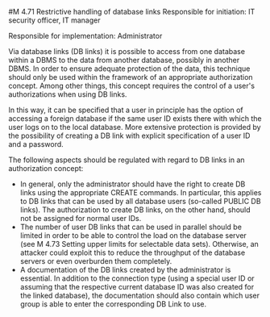 #M 4.71 Restrictive handling of database links
Responsible for initiation: IT security officer, IT manager

Responsible for implementation: Administrator

Via database links (DB links) it is possible to access from one database within a DBMS to the data from another database, possibly in another DBMS. In order to ensure adequate protection of the data, this technique should only be used within the framework of an appropriate authorization concept. Among other things, this concept requires the control of a user's authorizations when using DB links.

In this way, it can be specified that a user in principle has the option of accessing a foreign database if the same user ID exists there with which the user logs on to the local database. More extensive protection is provided by the possibility of creating a DB link with explicit specification of a user ID and a password.

The following aspects should be regulated with regard to DB links in an authorization concept:

* In general, only the administrator should have the right to create DB links using the appropriate CREATE commands. In particular, this applies to DB links that can be used by all database users (so-called PUBLIC DB links). The authorization to create DB links, on the other hand, should not be assigned for normal user IDs.
* The number of user DB links that can be used in parallel should be limited in order to be able to control the load on the database server (see M 4.73 Setting upper limits for selectable data sets). Otherwise, an attacker could exploit this to reduce the throughput of the database servers or even overburden them completely.
* A documentation of the DB links created by the administrator is essential. In addition to the connection type (using a special user ID or assuming that the respective current database ID was also created for the linked database), the documentation should also contain which user group is able to enter the corresponding DB Link to use.




